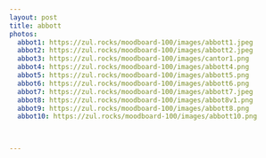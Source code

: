 ```yaml
---
layout: post
title: abbott
photos:
  abbot1: https://zul.rocks/moodboard-100/images/abbott1.jpeg
  abbot2: https://zul.rocks/moodboard-100/images/abbott2.jpeg
  abbot3: https://zul.rocks/moodboard-100/images/cantor1.png
  abbot4: https://zul.rocks/moodboard-100/images/abbott4.png
  abbot5: https://zul.rocks/moodboard-100/images/abbott5.png
  abbot6: https://zul.rocks/moodboard-100/images/abbott6.png
  abbot7: https://zul.rocks/moodboard-100/images/abbott7.jpeg
  abbot8: https://zul.rocks/moodboard-100/images/abbot8v1.png
  abbot9: https://zul.rocks/moodboard-100/images/abbott8.png
  abbot10: https://zul.rocks/moodboard-100/images/abbott10.png


 
---
```

